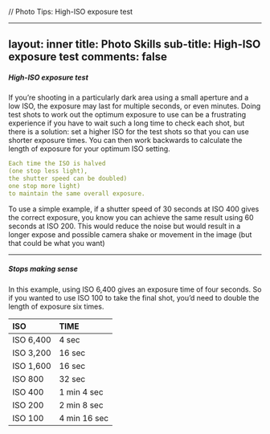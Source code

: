 // Photo Tips: High-ISO exposure test

---
layout: inner
title: Photo Skills
sub-title: High-ISO exposure test
comments: false
---

##### High-ISO exposure test
If you’re shooting in a particularly dark area using a small aperture and a low ISO, the exposure may last for multiple seconds, or even minutes. Doing test shots to work out the optimum exposure to use can be a frustrating experience if you have to wait such a long time to check each shot, but there is a solution: set a higher ISO for the test shots so that you can use shorter exposure times. You can then work backwards to calculate the length of exposure for your optimum ISO setting.




```yaml
Each time the ISO is halved 
(one stop less light), 
the shutter speed can be doubled) 
one stop more light) 
to maintain the same overall exposure.
```

To use a simple example, if a shutter speed of 30 seconds at ISO 400 gives the correct exposure, you know you can achieve the same result using 60 seconds at ISO 200. This would reduce the noise but would result in a longer expose and possible camera shake or movement in the image (but that could be what you want)

--- 
##### Stops making sense
In this example, using ISO 6,400 gives an exposure time of four seconds. So if you wanted to use ISO 100 to take the final shot, you’d need to double the length of exposure six times.

| ISO | TIME | 
|:--|:--|
| ISO 6,400  | 4 sec | 
| ISO 3,200  | 16 sec |
| ISO 1,600  | 16 sec | 
| ISO 800  | 32 sec |
| ISO 400  | 1 min 4 sec
| ISO 200  | 2 min 8 sec | 
| ISO 100  | 4 min 16 sec | 
